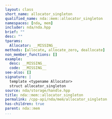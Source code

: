 ```yaml
---
layout: class
short_name: allocator_singleton
qualified_name: nda::mem::allocator_singleton
namespaces: [nda, mem]
includer: nda/nda.hpp
brief: ""
desc: ""
tparams:
  Allocator: __MISSING__
methods: [allocate, allocate_zero, deallocate]
non_member_functions: []
example:
  desc: __MISSING__
  code: __MISSING__
see-also: []
signature: |
  template <typename Allocator>
  struct allocator_singleton
source: nda/storage/handle.hpp
title: nda::mem::allocator_singleton
permalink: /cpp-api/nda/mem/allocator_singleton
has-children: true
parent: nda::mem
...
```


